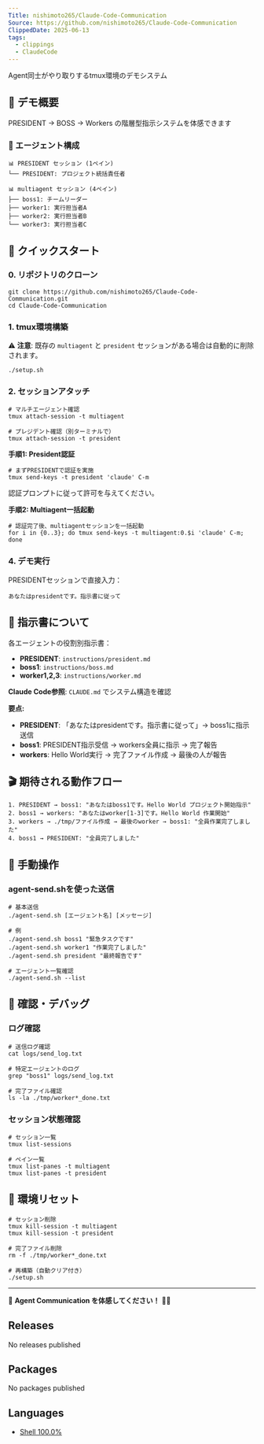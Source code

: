 ```yaml
---
Title: nishimoto265/Claude-Code-Communication
Source: https://github.com/nishimoto265/Claude-Code-Communication
ClippedDate: 2025-06-13
tags:
  - clippings
  - ClaudeCode
---
```

Agent同士がやり取りするtmux環境のデモシステム

## 🎯 デモ概要

PRESIDENT → BOSS → Workers の階層型指示システムを体感できます

### 👥 エージェント構成

```
📊 PRESIDENT セッション (1ペイン)
└── PRESIDENT: プロジェクト統括責任者

📊 multiagent セッション (4ペイン)  
├── boss1: チームリーダー
├── worker1: 実行担当者A
├── worker2: 実行担当者B
└── worker3: 実行担当者C
```

## 🚀 クイックスタート

### 0\. リポジトリのクローン

```
git clone https://github.com/nishimoto265/Claude-Code-Communication.git
cd Claude-Code-Communication
```

### 1\. tmux環境構築

⚠️ **注意**: 既存の `multiagent` と `president` セッションがある場合は自動的に削除されます。

```
./setup.sh
```

### 2\. セッションアタッチ

```
# マルチエージェント確認
tmux attach-session -t multiagent

# プレジデント確認（別ターミナルで）
tmux attach-session -t president
```

**手順1: President認証**

```
# まずPRESIDENTで認証を実施
tmux send-keys -t president 'claude' C-m
```

認証プロンプトに従って許可を与えてください。

**手順2: Multiagent一括起動**

```
# 認証完了後、multiagentセッションを一括起動
for i in {0..3}; do tmux send-keys -t multiagent:0.$i 'claude' C-m; done
```

### 4\. デモ実行

PRESIDENTセッションで直接入力：

```
あなたはpresidentです。指示書に従って
```

## 📜 指示書について

各エージェントの役割別指示書：

- **PRESIDENT**: `instructions/president.md`
- **boss1**: `instructions/boss.md`
- **worker1,2,3**: `instructions/worker.md`

**Claude Code参照**: `CLAUDE.md` でシステム構造を確認

**要点:**

- **PRESIDENT**: 「あなたはpresidentです。指示書に従って」→ boss1に指示送信
- **boss1**: PRESIDENT指示受信 → workers全員に指示 → 完了報告
- **workers**: Hello World実行 → 完了ファイル作成 → 最後の人が報告

## 🎬 期待される動作フロー

```
1. PRESIDENT → boss1: "あなたはboss1です。Hello World プロジェクト開始指示"
2. boss1 → workers: "あなたはworker[1-3]です。Hello World 作業開始"  
3. workers → ./tmp/ファイル作成 → 最後のworker → boss1: "全員作業完了しました"
4. boss1 → PRESIDENT: "全員完了しました"
```

## 🔧 手動操作

### agent-send.shを使った送信

```
# 基本送信
./agent-send.sh [エージェント名] [メッセージ]

# 例
./agent-send.sh boss1 "緊急タスクです"
./agent-send.sh worker1 "作業完了しました"
./agent-send.sh president "最終報告です"

# エージェント一覧確認
./agent-send.sh --list
```

## 🧪 確認・デバッグ

### ログ確認

```
# 送信ログ確認
cat logs/send_log.txt

# 特定エージェントのログ
grep "boss1" logs/send_log.txt

# 完了ファイル確認
ls -la ./tmp/worker*_done.txt
```

### セッション状態確認

```
# セッション一覧
tmux list-sessions

# ペイン一覧
tmux list-panes -t multiagent
tmux list-panes -t president
```

## 🔄 環境リセット

```
# セッション削除
tmux kill-session -t multiagent
tmux kill-session -t president

# 完了ファイル削除
rm -f ./tmp/worker*_done.txt

# 再構築（自動クリア付き）
./setup.sh
```

---

🚀 **Agent Communication を体感してください！** 🤖✨

## Releases

No releases published

## Packages

No packages published  

## Languages

- [Shell 100.0%](https://github.com/nishimoto265/Claude-Code-Communication/search?l=shell)